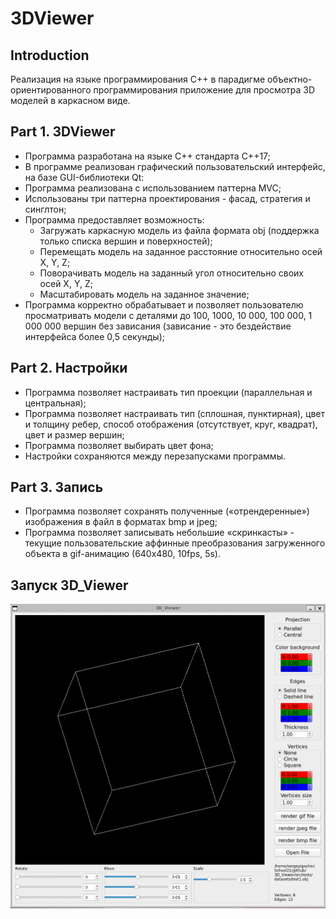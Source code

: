 # 3DViewer

## Introduction

Реализация на языке программирования С++ в парадигме объектно-ориентированного программирования приложение для просмотра 3D моделей в каркасном виде.

## Part 1. 3DViewer

- Программа разработана на языке C++ стандарта C++17;
- В программе реализован графический пользовательский интерфейс, на базе GUI-библиотеки Qt:
- Программа реализована с использованием паттерна MVC;
- Использованы три паттерна проектирования - фасад, стратегия и синглтон;
- Программа предоставляет возможность:
    - Загружать каркасную модель из файла формата obj (поддержка только списка вершин и поверхностей);
    - Перемещать модель на заданное расстояние относительно осей X, Y, Z;
    - Поворачивать модель на заданный угол относительно своих осей X, Y, Z;
    - Масштабировать модель на заданное значение;
- Программа корректно обрабатывает и позволяет пользователю просматривать модели с деталями до 100, 1000, 10 000, 100 000, 1 000 000 вершин без зависания (зависание - это бездействие интерфейса более 0,5 секунды);

## Part 2. Настройки

- Программа позволяет настраивать тип проекции (параллельная и центральная);
- Программа позволяет настраивать тип (сплошная, пунктирная), цвет и толщину ребер, способ отображения (отсутствует, круг, квадрат), цвет и размер вершин;
- Программа позволяет выбирать цвет фона;
- Настройки сохраняются между перезапусками программы.

## Part 3. Запись
 
- Программа позволяет сохранять полученные («отрендеренные») изображения в файл в форматах bmp и jpeg;
- Программа позволяет записывать небольшие «скринкасты» - текущие пользовательские аффинные преобразования загруженного объекта в gif-анимацию (640x480, 10fps, 5s).

## Запуск 3D_Viewer

![Пример](images/3D_Viewer.gif)
